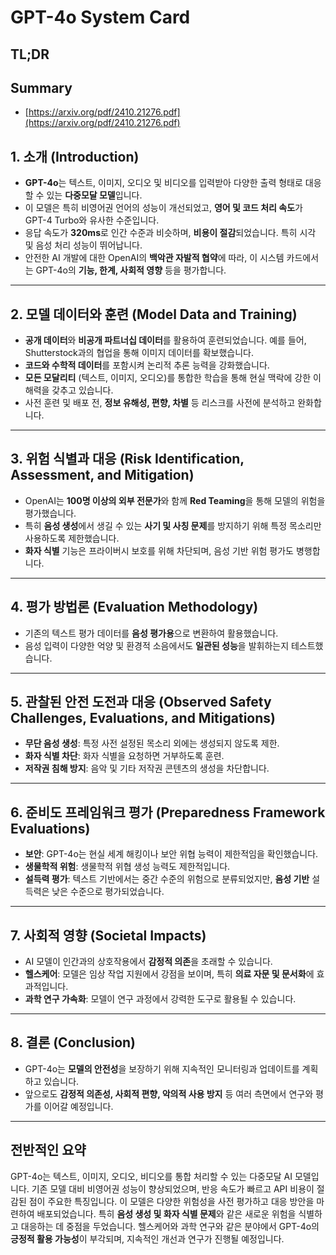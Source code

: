 # GPT-4o System Card
## TL;DR
## Summary
- [https://arxiv.org/pdf/2410.21276.pdf](https://arxiv.org/pdf/2410.21276.pdf)

## 1. **소개 (Introduction)**  
- **GPT-4o**는 텍스트, 이미지, 오디오 및 비디오를 입력받아 다양한 출력 형태로 대응할 수 있는 **다중모달 모델**입니다.
- 이 모델은 특히 비영어권 언어의 성능이 개선되었고, **영어 및 코드 처리 속도**가 GPT-4 Turbo와 유사한 수준입니다.
- 응답 속도가 **320ms**로 인간 수준과 비슷하며, **비용이 절감**되었습니다. 특히 시각 및 음성 처리 성능이 뛰어납니다.
- 안전한 AI 개발에 대한 OpenAI의 **백악관 자발적 협약**에 따라, 이 시스템 카드에서는 GPT-4o의 **기능, 한계, 사회적 영향** 등을 평가합니다.

---

## 2. **모델 데이터와 훈련 (Model Data and Training)**  
- **공개 데이터**와 **비공개 파트너십 데이터**를 활용하여 훈련되었습니다. 예를 들어, Shutterstock과의 협업을 통해 이미지 데이터를 확보했습니다.
- **코드와 수학적 데이터**를 포함시켜 논리적 추론 능력을 강화했습니다.  
- **모든 모달리티** (텍스트, 이미지, 오디오)를 통합한 학습을 통해 현실 맥락에 강한 이해력을 갖추고 있습니다.
- 사전 훈련 및 배포 전, **정보 유해성, 편향, 차별** 등 리스크를 사전에 분석하고 완화합니다.

---

## 3. **위험 식별과 대응 (Risk Identification, Assessment, and Mitigation)**  
- OpenAI는 **100명 이상의 외부 전문가**와 함께 **Red Teaming**을 통해 모델의 위험을 평가했습니다.
- 특히 **음성 생성**에서 생길 수 있는 **사기 및 사칭 문제**를 방지하기 위해 특정 목소리만 사용하도록 제한했습니다.
- **화자 식별** 기능은 프라이버시 보호를 위해 차단되며, 음성 기반 위험 평가도 병행합니다.

---

## 4. **평가 방법론 (Evaluation Methodology)**  
- 기존의 텍스트 평가 데이터를 **음성 평가용**으로 변환하여 활용했습니다.
- 음성 입력이 다양한 억양 및 환경적 소음에서도 **일관된 성능**을 발휘하는지 테스트했습니다.

---

## 5. **관찰된 안전 도전과 대응 (Observed Safety Challenges, Evaluations, and Mitigations)**  
- **무단 음성 생성**: 특정 사전 설정된 목소리 외에는 생성되지 않도록 제한.
- **화자 식별 차단**: 화자 식별을 요청하면 거부하도록 훈련.
- **저작권 침해 방지**: 음악 및 기타 저작권 콘텐츠의 생성을 차단합니다.

---

## 6. **준비도 프레임워크 평가 (Preparedness Framework Evaluations)**  
- **보안**: GPT-4o는 현실 세계 해킹이나 보안 위협 능력이 제한적임을 확인했습니다.
- **생물학적 위험**: 생물학적 위협 생성 능력도 제한적입니다.
- **설득력 평가**: 텍스트 기반에서는 중간 수준의 위험으로 분류되었지만, **음성 기반** 설득력은 낮은 수준으로 평가되었습니다.

---

## 7. **사회적 영향 (Societal Impacts)**  
- AI 모델이 인간과의 상호작용에서 **감정적 의존**을 초래할 수 있습니다.
- **헬스케어**: 모델은 임상 작업 지원에서 강점을 보이며, 특히 **의료 자문 및 문서화**에 효과적입니다.
- **과학 연구 가속화**: 모델이 연구 과정에서 강력한 도구로 활용될 수 있습니다.

---

## 8. **결론 (Conclusion)**  
- GPT-4o는 **모델의 안전성**을 보장하기 위해 지속적인 모니터링과 업데이트를 계획하고 있습니다.
- 앞으로도 **감정적 의존성, 사회적 편향, 악의적 사용 방지** 등 여러 측면에서 연구와 평가를 이어갈 예정입니다.

---

## **전반적인 요약**  
GPT-4o는 텍스트, 이미지, 오디오, 비디오를 통합 처리할 수 있는 다중모달 AI 모델입니다. 기존 모델 대비 비영어권 성능이 향상되었으며, 반응 속도가 빠르고 API 비용이 절감된 점이 주요한 특징입니다. 이 모델은 다양한 위험성을 사전 평가하고 대응 방안을 마련하여 배포되었습니다. 특히 **음성 생성 및 화자 식별 문제**와 같은 새로운 위험을 식별하고 대응하는 데 중점을 두었습니다. 헬스케어와 과학 연구와 같은 분야에서 GPT-4o의 **긍정적 활용 가능성**이 부각되며, 지속적인 개선과 연구가 진행될 예정입니다.